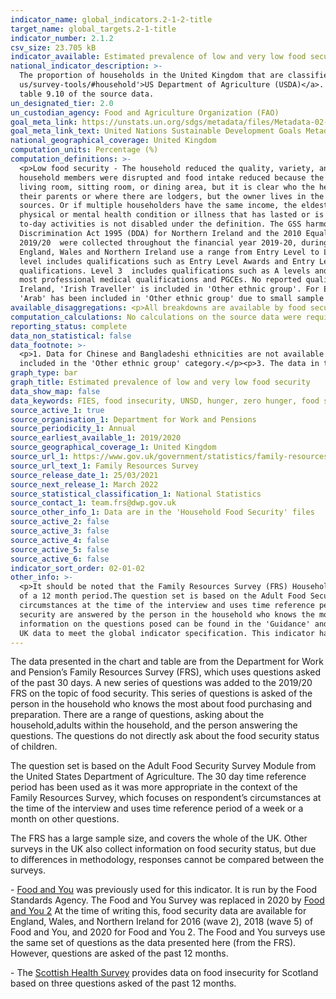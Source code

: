 ```yaml
---
indicator_name: global_indicators.2-1-2-title
target_name: global_targets.2-1-title
indicator_number: 2.1.2
csv_size: 23.705 kB
indicator_available: Estimated prevalence of low and very low food security in households in the United Kingdom
national_indicator_description: >-
  The proportion of households in the United Kingdom that are classified and having low or very low food security. The questions used are based on a suite of food security questions developed by the <a href='https://www.ers.usda.gov/topics/food-nutrition-assistance/food-security-in-the-
  us/survey-tools/#household'>US Department of Agriculture (USDA)</a>. Questions are asked of the ‘last 30 days'. This is an important difference to the UN metadata and other UK measures of food insecurity, which use questions based on ‘the last 12 months’. The question set is presented in
  table 9.10 of the source data.
un_designated_tier: 2.0
un_custodian_agency: Food and Agriculture Organization (FAO)
goal_meta_link: https://unstats.un.org/sdgs/metadata/files/Metadata-02-01-02.pdf
goal_meta_link_text: United Nations Sustainable Development Goals Metadata (PDF 426 KB)
national_geographical_coverage: United Kingdom
computation_units: Percentage (%)
computation_definitions: >-
  <p>Low food security - The household reduced the quality, variety, and desirability of their diets, but the quantity of food intake and normal eating patterns were not substantially disrupted.</p><p>Very low food security - At times during the last 30 days, eating patterns of one or more
  household members were disrupted and food intake reduced because the household lacked money and other resources for food.</p><p>Household - One person living alone or a group of people (not necessarily related) living at the same address. These people share cooking facilities and share a
  living room, sitting room, or dining area, but it is clear who the head of the household is.</p><p>Households being shared on an equal basis are not included. For example, a house shared by a group of professionals is not included. However, households where adult children are living with
  their parents or where there are lodgers, but the owner lives in the household are included.</p><p>Head of household - The sole householder (i.e. the person who owns or rents the accommodation). Or if there are multiple householders, the person with the highest personal income from all
  sources. Or if multiple householders have the same income, the eldest.</p><p>Disability Status - The <a href='https://gss.civilservice.gov.uk/policy-store/measuring-disability-for-the-equality-act-2010'>(GSS) harmonised "core" definition</a> identifies a person as disabled if they have a
  physical or mental health condition or illness that has lasted or is expected to last 12 months or more. It must reduce their ability to carry-out day-to-day activities. It is important to note that a person who has a long-term illness that does not reduce their ability to carry-out day-
  to-day activities is not disabled under the definition. The GSS harmonised questions are asked of the respondent in the survey, meaning that disability status is self-reported. The GSS definition is designed to reflect the definitions that appear in legal terms in the Disability
  Discrimination Act 1995 (DDA) for Northern Ireland and the 2010 Equality Act for Great Britain.</p><p>State Pension age - From 6 April 2010, the State Pension age has been increasing gradually for women, and since December 2018 has been increasing for both men and women. These data for
  2019/20  were collected throughout the financial year 2019-20, during which the State Pension age for both men and women increased from 65 years 2 months to 65 years 8 months.</p><p>Highest qualification - Educational attainment is measured by the highest level of qualification achieved.
  England, Wales and Northern Ireland use a range from Entry Level to Level 8. Scottish qualifications use a range from 1 to 12, but have been converted to the England, Wales and Northern Ireland system using an <a href='https://www.sqa.org.uk/sqa/64561.html'>equivalency chart</a>. Entry
  level includes qualifications such as Entry Level Awards and Entry Level Functional Skills.  Level 1 includes qualifications such as GCSEs (grades 1-3/G-D) and Scottish National 4 qualifications. Level 2 includes qualifications such as GCSEs (grade 4/C and above) and Scottish National 5
  qualifications. Level 3  includes qualifications such as A levels and Scottish Highers. Level 4 or higher covers a range of further education and university qualifications, including undergraduate degrees (such as BA, BSc, LLB), Master's degrees, doctoral qualifications (such as PhDs),
  most professional medical qualifications and PGCEs. No reported qualifications covers qualifications where the exact type or level could not be established during the interview.</p><p>Ethnic group - Sample sizes for 'Gypsy, Traveller or Irish Traveller' are small, so for Northern
  Ireland, 'Irish Traveller' is included in 'Other ethnic group'. For England, Wales and Scotland, 'Gypsy or Irish Traveller' is included in 'White'. It is not possible to disaggregate Mixed/multiple ethnic group due to differences in data collection of the country specific questions.
  'Arab' has been included in 'Other ethnic group' due to small sample sizes.</p>
available_disaggregations: <p>All breakdowns are available by food security level. The source dataset also gives data for high and moderate food security</p><p>Age - The age group of the head of the household. Whether the head of household is above or below State Pension age is also available in 'Tenure by age'. Number of adults above and below State Pension age for households without children is also available in the source dataset </p><p> Age group – Whether the head of household is working age or State Pension age. Age group by Tenure is available.</p><p>Sex – Sex is not shown here as data are collected at the household level. However, some data on sex is available in the source data for single adult households without children.</p><p>Country and Region – Country and region of residence. Region is only available when England is selected for Country.</p><p>Ethnic group and Ethnicity – Ethnic group and (for the Asian/Asian British ethnic group) Ethnicity of the head of the household</p><p>Highest qualification – the highest qualification level of the head of the household.</p><p>Household composition breakdowns – These give the presence or absence of key groups (children, adults over the State Pension age, disabled adults, and unemployed adults under State Pension age). 'Household composition – disabled adults', also gives the number of disabled adults present.</p><p>Number of adults and Number of children – these are only available when 'Household composition – children present' is selected.</p><p>State support – This relates to the household being in receipt of any state support. Further breakdowns of State support are available in the source data. </p><p>Tenure – Tenure is available in conjunction with Age group.</p><p>Total Household gross weekly income - This includes all income for the household. </p>
computation_calculations: No calculations on the source data were required.
reporting_status: complete
data_non_statistical: false
data_footnote: >-
  <p>1. Data for Chinese and Bangladeshi ethnicities are not available due to small sample sizes (Less than 100).</p><p>2. For respondents in Great Britain, 'Gypsy or Irish traveller ' is included in the 'White' ethnic category. For Northern Ireland respondents, 'Irish traveller' is
  included in the 'Other ethnic group' category.</p><p>3. The data in this report was collected throughout the financial year 2019-20, during which the State Pension age for both men and women increased from 65 years 2 months to 65 years 8 months
graph_type: bar
graph_title: Estimated prevalence of low and very low food security
data_show_map: false
data_keywords: FIES, food insecurity, UNSD, hunger, zero hunger, food security
source_active_1: true
source_organisation_1: Department for Work and Pensions
source_periodicity_1: Annual
source_earliest_available_1: 2019/2020
source_geographical_coverage_1: United Kingdom
source_url_1: https://www.gov.uk/government/statistics/family-resources-survey-financial-year-2019-to-2020
source_url_text_1: Family Resources Survey
source_release_date_1: 25/03/2021
source_next_release_1: March 2022
source_statistical_classification_1: National Statistics
source_contact_1: team.frs@dwp.gov.uk
source_other_info_1: Data are in the 'Household Food Security' files
source_active_2: false
source_active_3: false
source_active_4: false
source_active_5: false
source_active_6: false
indicator_sort_order: 02-01-02
other_info: >-
  <p>It should be noted that the Family Resources Survey (FRS) Household Food Security questions cover the 30 days prior to interview, not the previous 12 months, as is the case in many other surveys. Direct comparisons cannot be made between these data and those based on questions asked
  of a 12 month period.The question set is based on the Adult Food Security Survey Module from the United States Department of Agriculture. The 30 day time reference period has been used as it was more appropriate in the context of the Family Resources Survey, which focuses on respondent’s
  circumstances at the time of the interview and uses time reference period of a week or a month on other questions</p><p>The USDA set of questions is very similar to the FIES (Food Insecurity Experience Scale) set, which is used for international comparisons.</p><p>Questions on food
  security are answered by the person in the household who knows the most about food purchasing and preparation. There are a range of questions, asking about the adults within the household. The questions do not directly ask about the food security status of children.</p><p>Further
  information on the questions posed can be found in the 'Guidance' and table 9.10 tabs of the source data, and in the Background Information & Methodology.</p><p> This indicator is being used as an approximation of the UN SDG Indicator. Where possible, we will work to identify or develop
  UK data to meet the global indicator specification. This indicator has been identified in collaboration with topic experts.
---
```

<p>The data presented in the chart and table are from the Department for Work and Pension’s Family Resources Survey (FRS), which uses questions asked of the past 30 days. A new series of questions was added to the 2019/20 FRS on the topic of food security.  This series of questions is asked of the person in the household who knows the most about food purchasing and preparation. There are a range of questions, asking about the household,adults within the household, and the person answering the questions. The questions do not directly ask about the food security status of children. </p><p>The question set is based on the Adult Food Security Survey Module from the United States Department of Agriculture. The 30 day time reference period has been used as it was more appropriate in the context of the Family Resources Survey, which focuses on respondent’s circumstances at the time of the interview and uses time reference period of a week or a month on other questions.</p><p> The FRS has a large sample size, and covers the whole of the UK. Other surveys in the UK also collect information on food security status, but due to differences in methodology, responses cannot be compared between the surveys.</p><p>- <a href='https://www.food.gov.uk/research/food-and-you'>Food and You</a> was previously used for this indicator. It is run by the Food Standards Agency. The Food and You Survey was replaced in 2020 by <a href='https://www.food.gov.uk/research/food-and-you-2/food-and-you-2-wave-1'>Food and You 2</a>  At the time of writing this, food security data are available for England, Wales, and Northern Ireland for 2016 (wave 2), 2018 (wave 5) of Food and You, and 2020 for Food and You 2. The Food and You surveys use the same set of questions as the data presented here (from the FRS). However, questions are asked of the past 12 months.</p><p>- The <a href='https://www.gov.scot/publications/scottish-health-survey-2019-summary-report/pages/8/'>Scottish Health Survey</a> provides data on food insecurity for Scotland based on three questions asked of the past 12 months.</p><p>